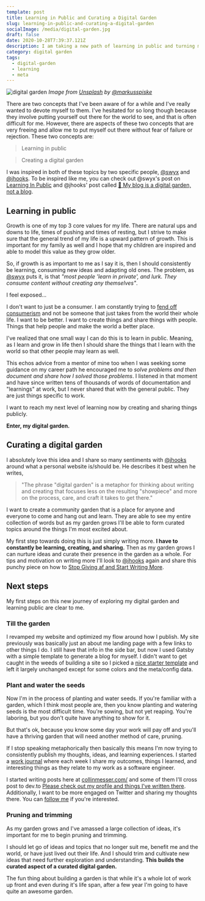 ```yaml
---
template: post
title: Learning in Public and Curating a Digital Garden
slug: learning-in-public-and-curating-a-digital-garden
socialImage: /media/digital-garden.jpg
draft: false
date: 2020-10-28T7:39:37.121Z
description: I am taking a new path of learning in public and turning my site into a curated, digital garden.
category: digital garden
tags:
  - digital-garden
  - learning
  - meta
---
```


![digital garden](/media/digital-garden.jpg)
*Image from [Unsplash](https://unsplash.com/photos/sFydXGrt5OA/info) by [@markusspiske](https://unsplash.com/@markusspiske)*


There are two concepts that I've been aware of for a while and I've really wanted to devote myself to them. I've hesitated for so long though because they involve putting yourself out there for the world to see, and that is often difficult for me. However, there are aspects of these two concepts that are very freeing and allow me to put myself out there without fear of failure or rejection. These two concepts are:

> Learning in public

> Creating a digital garden

I was inspired in both of these topics by two specific people, [@swyx](https://twitter.com/swyx) and [@jhooks](https://twitter.com/jhooks). To be inspired like me, you can check out @swyx's post on [Learning In Public](https://www.swyx.io/learn-in-public/) and @jhooks' post called [🌱 My blog is a digital garden, not a blog](https://joelhooks.com/digital-garden). 

## Learning in public

Growth is one of my top 3 core values for my life. There are natural ups and downs to life, times of pushing and times of resting, but I strive to make sure that the general trend of my life is a upward pattern of growth. This is important for my family as well and I hope that my children are inspired and able to model this value as they grow older. 

So, if growth is as important to me as I say it is, then I should consistently be learning, consuming new ideas and adapting old ones. The problem, as [@swyx](https://twitter.com/swyx) puts it, is that _"most people 'learn in private', and lurk. They consume content without creating any themselves"_. 

I feel exposed…

I don't want to just be a consumer. I am constantly trying to [fend off consumerism](https://www.fiadventures.com/) and not be someone that just takes from the world their whole life. I want to be better. I want to create things and share things with people. Things that help people and make the world a better place.

I've realized that one small way I can do this is to learn in public. Meaning, as I learn and grow in life then I should share the things that I learn with the world so that other people may learn as well.

This echos advice from a mentor of mine too when I was seeking some guidance on my career path he encouraged me to _solve problems and then document and share how I solved those problems_. I listened in that moment and have since written tens of thousands of words of documentation and "learnings" at work, but I never shared that with the general public. They are just things specific to work. 

I want to reach my next level of learning now by creating and sharing things publicly. 

**Enter, my digital garden.**

## Curating a digital garden

I absolutely love this idea and I share so many sentiments with [@jhooks](https://twitter.com/jhooks) around what a personal website is/should be. He describes it best when he writes, 

> "The phrase "digital garden" is a metaphor for thinking about writing and creating that focuses less on the resulting "showpiece" and more on the process, care, and craft it takes to get there."

I want to create a community garden that is a place for anyone and everyone to come and hang out and learn. They are able to see my entire collection of words but as my garden grows I'll be able to form curated topics around the things I'm most excited about.

My first step towards doing this is just simply writing more. **I have to constantly be learning, creating, and sharing.** Then as my garden grows I can nurture ideas and curate their presence in the garden as a whole. For tips and motivation on writing more I'll look to [@jhooks](https://twitter.com/jhooks) again and share this punchy piece on how to [Stop Giving af and Start Writing More](https://joelhooks.com/on-writing-more).

## Next steps

My first steps on this new journey of exploring my digital garden and learning public are clear to me.

### Till the garden

I revamped my website and optimized my flow around how I publish. My site previously was basically just an about me landing page with a few links to other things I do. I still have that info in the side bar, but now I used Gatsby with a simple template to generate a blog for myself. I didn't want to get caught in the weeds of building a site so I picked a [nice starter template](https://github.com/alxshelepenok/gatsby-starter-lumen) and left it largely unchanged except for some colors and the meta/config data.

### Plant and water the seeds

Now I'm in the process of planting and water seeds. If you're familiar with a garden, which I think most people are, then you know planting and watering seeds is the most difficult time. You're sowing, but not yet reaping. You're laboring, but you don't quite have anything to show for it. 

But that's ok, because you know some day your work will pay off and you'll have a thriving garden that will need another method of care, pruning.

If I stop speaking metaphorically then basically this means I'm now trying to consistently publish my thoughts, ideas, and learning experiences. I started a [work journal](https://www.notion.so/collinmesser/work-journal-a6af7459c51f4aa4b6d33748a7bcf2c4) where each week I share my outcomes, things I learned, and interesting things as they relate to my work as a software engineer.

I started writing posts here at [collinmesser.com/](https://collinmesser.com/) and some of them I'll cross post to dev.to [Please check out my profile and things I've written there](https://dev.to/collinmesser). Additionally, I want to be more engaged on Twitter and sharing my thoughts there. You can [follow me](https://twitter.com/collinmesser) if you're interested.

### Pruning and trimming

As my garden grows and I've amassed a large collection of ideas, it's important for me to begin pruning and trimming. 

I should let go of ideas and topics that no longer suit me, benefit me and the world, or have just lived out their life. And I should trim and cultivate new ideas that need further exploration and understanding. **This builds the curated aspect of a curated digital garden.**

The fun thing about building a garden is that while it's a whole lot of work up front and even during it's life span, after a few year I'm going to have quite an awesome garden. 
